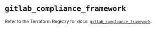 # `gitlab_compliance_framework`

Refer to the Terraform Registry for docs: [`gitlab_compliance_framework`](https://registry.terraform.io/providers/gitlabhq/gitlab/18.2.0/docs/resources/compliance_framework).
